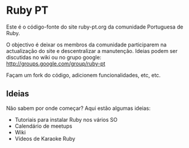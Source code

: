 Ruby PT
=======

Este é o código-fonte do site ruby-pt.org da comunidade Portuguesa de Ruby.

O objectivo é deixar os membros da comunidade participarem na actualização do
site e descentralizar a manutenção. Ideias podem ser discutidas no wiki ou no
grupo google: http://groups.google.com/group/ruby-pt

Façam um fork do código, adicionem funcionalidades, etc, etc.

Ideias
------

Não sabem por onde começar? Aqui estão algumas ideias:

- Tutoriais para instalar Ruby nos vários SO
- Calendário de meetups
- Wiki
- Vídeos de Karaoke Ruby
